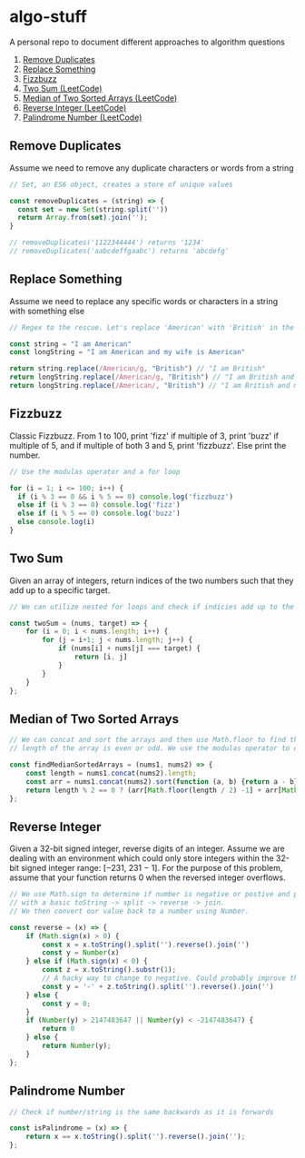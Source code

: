 # algo-stuff
A personal repo to document different approaches to algorithm questions

1) [Remove Duplicates](https://github.com/therealtylerwells/algo-stuff#remove-duplicates)
2) [Replace Something](https://github.com/therealtylerwells/algo-stuff#replace-something)
3) [Fizzbuzz](https://github.com/therealtylerwells/algo-stuff#fizzbuzz)
4) [Two Sum (LeetCode)](https://github.com/therealtylerwells/algo-stuff#two-sum)
5) [Median of Two Sorted Arrays (LeetCode)](https://github.com/therealtylerwells/algo-stuff#median-of-two-sorted-arrays)
6) [Reverse Integer (LeetCode)](https://github.com/therealtylerwells/algo-stuff#reverse-integer)
7) [Palindrome Number (LeetCode)](https://github.com/therealtylerwells/algo-stuff#palindrome-number)


## Remove Duplicates
Assume we need to remove any duplicate characters or words from a string
```js
// Set, an ES6 object, creates a store of unique values

const removeDuplicates = (string) => {
  const set = new Set(string.split(''))
  return Array.from(set).join('');
}

// removeDuplicates('1122344444') returns '1234'
// removeDuplicates('aabcdeffgaabc') returns 'abcdefg'

```

## Replace Something
Assume we need to replace any specific words or characters in a string with something else
```js
// Regex to the rescue. Let's replace 'American' with 'British' in the following string

const string = "I am American"
const longString = "I am American and my wife is American"

return string.replace(/American/g, "British") // "I am British"
return longString.replace(/American/g, "British") // "I am British and my wife is British"
return longString.replace(/American/, "British") // "I am British and my wife is American"
```

## Fizzbuzz
Classic Fizzbuzz. From 1 to 100, print 'fizz' if multiple of 3, print 'buzz' if multiple of 5, and if multiple of both 3 and 5, print 'fizzbuzz'. Else print the number.
```js
// Use the modulas operator and a for loop

for (i = 1; i <= 100; i++) {
  if (i % 3 == 0 && i % 5 == 0) console.log('fizzbuzz')
  else if (i % 3 == 0) console.log('fizz')
  else if (i % 5 == 0) console.log('buzz')
  else console.log(i)
}
```

## Two Sum
Given an array of integers, return indices of the two numbers such that they add up to a specific target.

```js
// We can utilize nested for loops and check if indicies add up to the target we want

const twoSum = (nums, target) => {
    for (i = 0; i < nums.length; i++) {
        for (j = i+1; j < nums.length; j++) {
            if (nums[i] + nums[j] === target) {
                return [i, j]
            }
        }
    }
};
```

## Median of Two Sorted Arrays
```js
// We can concat and sort the arrays and then use Math.floor to find the median based on whether the 
// length of the array is even or odd. We use the modulas operator to determine even or odd.

const findMedianSortedArrays = (nums1, nums2) => {
    const length = nums1.concat(nums2).length;
    const arr = nums1.concat(nums2).sort(function (a, b) {return a - b})
    return length % 2 == 0 ? (arr[Math.floor(length / 2) -1] + arr[Math.floor(length / 2)]) / 2 : arr[Math.floor(length / 2)]
};
```

## Reverse Integer
Given a 32-bit signed integer, reverse digits of an integer. Assume we are dealing with an environment which could only store integers within the 32-bit signed integer range: [−231,  231 − 1]. For the purpose of this problem, assume that your function returns 0 when the reversed integer overflows.
```js
// We use Math.sign to determine if number is negative or postive and proceed conditionally 
// with a basic toString -> split -> reverse -> join. 
// We then convert our value back to a number using Number.

const reverse = (x) => {
    if (Math.sign(x) > 0) {
        const x = x.toString().split('').reverse().join('')
        const y = Number(x)
    } else if (Math.sign(x) < 0) {
        const z = x.toString().substr(1);
        // A hacky way to change to negative. Could probably improve this
        const y = '-' + z.toString().split('').reverse().join('')
    } else {
        const y = 0;
    }
    if (Number(y) > 2147483647 || Number(y) < -2147483647) {
        return 0
    } else {
        return Number(y);
    }
};
```
## Palindrome Number
```js
// Check if number/string is the same backwards as it is forwards

const isPalindrome = (x) => {
    return x == x.toString().split('').reverse().join('');
};
```
